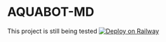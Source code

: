 # AQUABOT-MD
This project is still being tested
[![Deploy on Railway](https://railway.app/button.svg)](https://railway.app/new/template/gQvQ0f?referralCode=AkkiFj)

